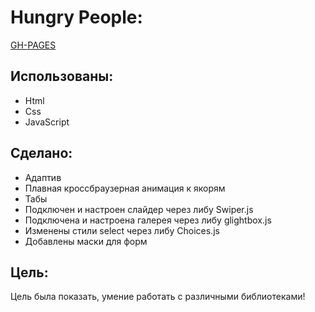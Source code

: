 # Hungry People:

[GH-PAGES](https://bergamolt.github.io/hungry_people)

## Использованы:

+ Html
+ Css
+ JavaScript

## Сделано: 

+ Адаптив
+ Плавная кроссбраузерная анимация к якорям
+ Табы
+ Подключен и настроен слайдер через либу Swiper.js
+ Подключена и настроена галерея через либу glightbox.js
+ Изменены стили select через либу Choices.js
+ Добавлены маски для форм

## Цель: 

Цель была показать, умение работать с различными библиотеками!





